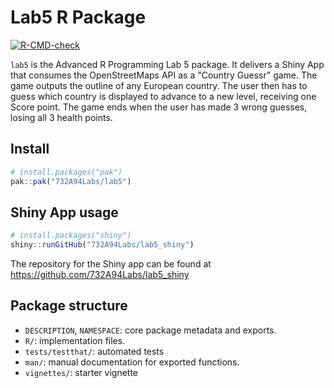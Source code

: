 # Lab5 R Package

<!-- badges: start -->
[![R-CMD-check](https://github.com/732A94Labs/lab5/actions/workflows/R-CMD-check.yaml/badge.svg)](https://github.com/732A94Labs/lab5/actions/workflows/R-CMD-check.yaml)
<!-- badges: end -->

`lab5` is the Advanced R Programming Lab 5 package. It delivers a Shiny App that consumes the OpenStreetMaps API as a "Country Guessr" game. The game outputs the outline of any European country. The user then has to guess which country is displayed to advance to a new level, receiving one Score point. The game ends when the user has made 3 wrong guesses, losing all 3 health points.

## Install

```r
# install.packages("pak")
pak::pak("732A94Labs/lab5")
```

## Shiny App usage

```r
# install.packages("shiny")
shiny::runGitHub("732A94Labs/lab5_shiny")
```

The repository for the Shiny app can be found at https://github.com/732A94Labs/lab5_shiny

## Package structure

- `DESCRIPTION`, `NAMESPACE`: core package metadata and exports.
- `R/`: implementation files.
- `tests/testthat/`: automated tests
- `man/`: manual documentation for exported functions.
- `vignettes/`: starter vignette


